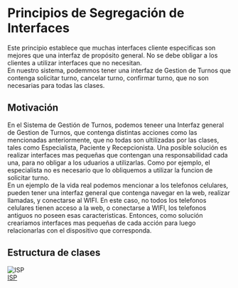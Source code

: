 # Principios de Segregación de Interfaces
Este principio establece que muchas interfaces cliente especificas son mejores que una interfaz de propósito general. No se debe obligar a los clientes a utilizar interfaces que no necesitan.  
En nuestro sistema, podemmos tener una interfaz de Gestion de Turnos que contenga solicitar turno, cancelar turno, confirmar turno, que no son necesarias para todas las clases.

## Motivación
En el Sistema de Gestión de Turnos, podemos teneer una Interfaz general de Gestion de Turnos, que contenga distintas acciones como las mencionadas anteriormente, que no todas son ultilizadas por las clases, tales como Especialista, Paciente y Recepcionista. Una posible solución es realizar interfaces mas pequeñas que contengan una responsabilidad cada una, para no obligar a los uduarios a utilizarlas. Como por ejemplo, el especialista no es necesario que lo obliquemos a utilizar la funcion de solicitar turno.  
En un ejemplo de la vida real podemos mencionar a los telefonos celulares, pueden tener una interfaz general que contenga navegar en la web, realizar llamadas, y conectarse al WIFI. En este caso, no todos los telefonos celulares tienen acceso a la web, o conectarse a WIFI, los telefonos antiguos no poseen esas caracteristicas. Entonces, como solución creariamos interfaces mas pequeñas de cada acción para luego relacionarlas con el dispositivo que corresponda.   

## Estructura de clases
![ISP](https://github.com/user-attachments/assets/a7257106-82b1-4bea-97c6-f746052ce882)   
[ISP](https://drive.google.com/file/d/1B8hLt0AgeYZ3EBklAOsIxdcsNI2qW6Yf/view?usp=sharing) 




